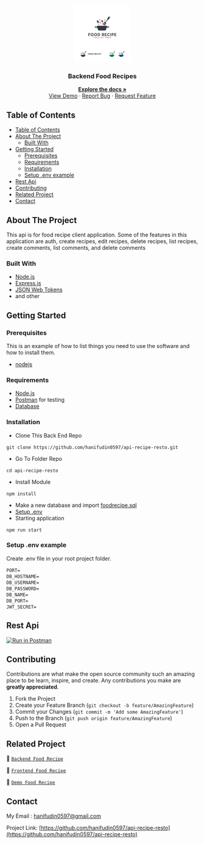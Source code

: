 <br />
<p align="center">
<div align="center">
  <img height="150" src="https://raw.githubusercontent.com/hanifudin0597/food-recipe-FE/master/screenshots/logo.webp"/>
</div>
  <h3 align="center">Backend Food Recipes</h3>
  <p align="center">
    <a href="https://github.com/hanifudin0597/api-recipe-resto"><strong>Explore the docs »</strong></a>
    <br />
    <a href="https://foods-recipes.netlify.app/">View Demo</a>
    ·
    <a href="https://github.com/hanifudin0597/api-recipe-resto/issues">Report Bug</a>
    ·
    <a href="https://github.com/hanifudin0597/api-recipe-resto/issues">Request Feature</a>
  </p>
</p>



<!-- TABLE OF CONTENTS -->
## Table of Contents

- [Table of Contents](#table-of-contents)
- [About The Project](#about-the-project)
  - [Built With](#built-with)
- [Getting Started](#getting-started)
  - [Prerequisites](#prerequisites)
  - [Requirements](#requirements)
  - [Installation](#installation)
  - [Setup .env example](#setup-env-example)
- [Rest Api](#rest-api)
- [Contributing](#contributing)
- [Related Project](#related-project)
- [Contact](#contact)



<!-- ABOUT THE PROJECT -->
## About The Project

This api is for food recipe client application. Some of the features in this application are auth, create recipes, edit recipes, delete recipes, list recipes, create comments, list comments, and delete comments

### Built With

- [Node.js](https://nodejs.org/en/)
- [Express.js](https://expressjs.com/)
- [JSON Web Tokens](https://jwt.io/)
- and other

<!-- GETTING STARTED -->
## Getting Started

### Prerequisites

This is an example of how to list things you need to use the software and how to install them.

* [nodejs](https://nodejs.org/en/download/)

### Requirements
* [Node.js](https://nodejs.org/en/)
* [Postman](https://www.getpostman.com/) for testing
* [Database](https://drive.google.com/file/d/1ScBQEBiAeKoCY9GpyQtMMlRr5kYMiiBw/view?usp=sharing)

### Installation

- Clone This Back End Repo
```
git clone https://github.com/hanifudin0597/api-recipe-resto.git
```
- Go To Folder Repo
```
cd api-recipe-resto
```
- Install Module
```
npm install
```
- Make a new database and import [foodrecipe.sql](https://drive.google.com/file/d/1ScBQEBiAeKoCY9GpyQtMMlRr5kYMiiBw/view?usp=sharing)
- <a href="#setup-env-example">Setup .env</a>
- Starting application
```
npm run start
```

### Setup .env example

Create .env file in your root project folder.

```env
PORT=
DB_HOSTNAME=
DB_USERNAME=
DB_PASSWORD=
DB_NAME=
DB_PORT=
JWT_SECRET=
```

## Rest Api

[![Run in Postman](https://run.pstmn.io/button.svg)](https://app.getpostman.com/run-collection/19742227-0d42ff61-c921-494a-8cb3-15a54ae5a0f2?action=collection%2Ffork&collection-url=entityId%3D19742227-0d42ff61-c921-494a-8cb3-15a54ae5a0f2%26entityType%3Dcollection%26workspaceId%3D0f7fcaf2-5cc9-4664-9c44-dd39e87c9164)
<!-- CONTRIBUTING -->
## Contributing

Contributions are what make the open source community such an amazing place to be learn, inspire, and create. Any contributions you make are **greatly appreciated**.

1. Fork the Project
2. Create your Feature Branch (`git checkout -b feature/AmazingFeature`)
3. Commit your Changes (`git commit -m 'Add some AmazingFeature'`)
4. Push to the Branch (`git push origin feature/AmazingFeature`)
5. Open a Pull Request



## Related Project
:rocket: [`Backend Food Recipe`](https://github.com/hanifudin0597/api-recipe-resto)

:rocket: [`Frontend Food Recipe`](https://github.com/hanifudin0597/food-recipe-FE)

:rocket: [`Demo Food Recipe`](https://foods-recipes.netlify.app/)

<!-- CONTACT -->
## Contact

My Email : hanifudin0597@gmail.com

Project Link: [https://github.com/hanifudin0597/api-recipe-resto](https://github.com/hanifudin0597/api-recipe-resto)





